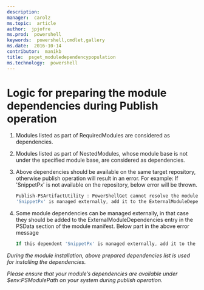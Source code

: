 ```yaml
---
description:  
manager:  carolz
ms.topic:  article
author:  jpjofre
ms.prod:  powershell
keywords:  powershell,cmdlet,gallery
ms.date:  2016-10-14
contributor:  manikb
title:  psget_moduledependencypopulation
ms.technology:  powershell
---
```


# Logic for preparing the module dependencies during Publish operation
1.	Modules listed as part of RequiredModules are considered as dependencies.
2.	Modules listed as part of NestedModules, whose module base is not under the specified module base, are considered as dependencies.

3.	Above dependencies should be available on the same target repository, otherwise publish operation will result in an error.
    For example: If 'SnippetPx' is not available on the repository, below error will be thrown.
    ```powershell
    Publish-PSArtifactUtility : PowerShellGet cannot resolve the module dependency 'SnippetPx' of the module 'TypePx' on the repository 'LocalRepo'. Verify that the dependent module 'SnippetPx' is available in the repository 'LocalRepo'. If this dependent
    'SnippetPx' is managed externally, add it to the ExternalModuleDependencies entry in the PSData section of the module manifest.
    ```
4.	Some module dependencies can be managed externally, in that case they should be added to the ExternalModuleDependencies entry in the PSData section of the module manifest.
    Below part in the above error message
    ```powershell
    If this dependent 'SnippetPx' is managed externally, add it to the ExternalModuleDependencies entry in the PSData section of the module manifest.
    ```

*During the module installation, above prepared dependencies list is used for installing the dependencies.*

*Please ensure that your module’s dependencies are available under $env:PSModulePath on your system during publish operation.*

